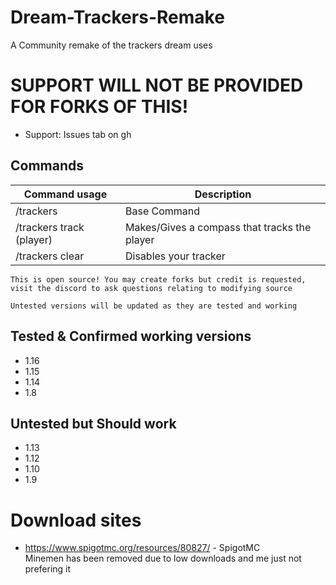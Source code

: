 # Dream-Trackers-Remake
 A Community remake of the trackers dream uses

# SUPPORT WILL NOT BE PROVIDED FOR FORKS OF THIS!
* Support: Issues tab on gh

## Commands
| Command usage | Description |
| --- | --- |
| /trackers | Base Command |
| /trackers track (player) | Makes/Gives a compass that tracks the player |
| /trackers clear | Disables your tracker |
 
 
``` This is open source! You may create forks but credit is requested, visit the discord to ask questions relating to modifying source ```

`Untested versions will be updated as they are tested and working`

## Tested & Confirmed working versions
* 1.16
* 1.15
* 1.14
* 1.8

## Untested but Should work
* 1.13
* 1.12
* 1.10
* 1.9

# Download sites
* https://www.spigotmc.org/resources/80827/ - SpigotMC<br>
Minemen has been removed due to low downloads and me just not prefering it
